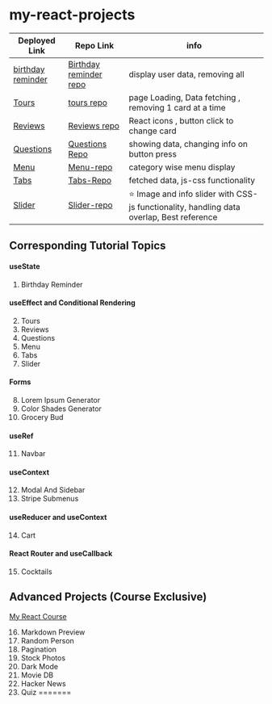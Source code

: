 # my-react-projects
  | Deployed Link | Repo Link | info |
  |---------------|-----------|------|
  |[birthday reminder](https://arpitpatawat-birthday-reminder.netlify.app/) | [Birthday reminder repo](https://github.com/arpitpatawat/my-react-projects/tree/master/01-birthday-reminder/setup) | display user data, removing all |
  | [Tours](https://arpitpatawat-tours.netlify.app/) | [tours repo](https://github.com/arpitpatawat/my-react-projects/tree/master/02-tours/setup/02-tours) | page Loading, Data fetching , removing 1 card at a time |
  | [Reviews](https://arpitpatawat-reviews.netlify.app/) | [Reviews repo](https://github.com/arpitpatawat/my-react-projects/tree/master/03-reviews/setup/03-reviews) | React icons , button click to change card |
  | [Questions](https://arpitpatawat-questions.netlify.app/) | [Questions Repo](https://github.com/arpitpatawat/my-react-projects/tree/master/04-accordion/04-accordion) | showing data, changing info on button press |
  | [Menu](https://arpitpatawat-menu.netlify.app/) | [Menu-repo](https://github.com/arpitpatawat/my-react-projects/tree/master/05-menu/setup) | category wise menu display |
  | [Tabs](https://arpitpatawat-tabs.netlify.app/) | [Tabs-Repo](https://github.com/arpitpatawat/React-basics/tree/master/06-tabs/setup) | fetched data, js-css functionality |
  | [Slider](https://arpitpatawat-slider.netlify.app/) |[Slider-repo](https://github.com/arpitpatawat/React-basics/tree/master/07-slider/setup) | ⭐ Image and info slider with CSS-js functionality, handling data overlap, Best reference|

## Corresponding Tutorial Topics

#### useState

1. Birthday Reminder

#### useEffect and Conditional Rendering

2. Tours
3. Reviews
4. Questions
5. Menu
6. Tabs
7. Slider

#### Forms

8. Lorem Ipsum Generator
9. Color Shades Generator
10. Grocery Bud

#### useRef

11. Navbar

#### useContext

12. Modal And Sidebar
13. Stripe Submenus

#### useReducer and useContext

14. Cart

#### React Router and useCallback

15. Cocktails

## Advanced Projects (Course Exclusive)

[My React Course](https://www.udemy.com/course/react-tutorial-and-projects-course/?referralCode=FEE6A921AF07E2563CEF)

16. Markdown Preview
17. Random Person
18. Pagination
19. Stock Photos
20. Dark Mode
21. Movie DB
22. Hacker News
23. Quiz
=======
